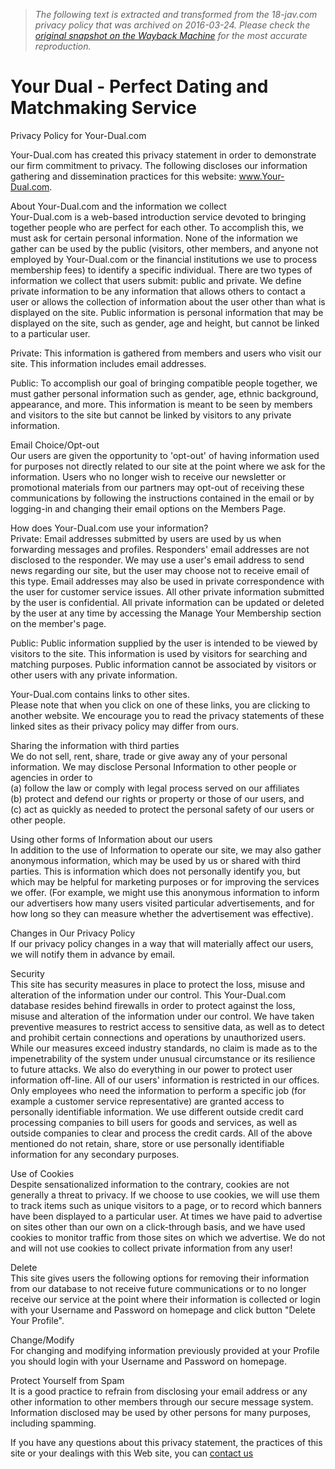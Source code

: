 > *The following text is extracted and transformed from the 18-jav.com privacy policy that was archived on 2016-03-24. Please check the [original snapshot on the Wayback Machine](https://web.archive.org/web/20160324123254id_/http%3A//18-jav.com/socionicsdating_privacy.shtml) for the most accurate reproduction.*

# Your Dual - Perfect Dating and Matchmaking Service

  
Privacy Policy for Your-Dual.com

Your-Dual.com has created this privacy statement in order to demonstrate our firm commitment to privacy. The following discloses our information gathering and dissemination practices for this website: www.Your-Dual.com. 

About Your-Dual.com and the information we collect  
Your-Dual.com is a web-based introduction service devoted to bringing together people who are perfect for each other. To accomplish this, we must ask for certain personal information. None of the information we gather can be used by the public (visitors, other members, and anyone not employed by Your-Dual.com or the financial institutions we use to process membership fees) to identify a specific individual. There are two types of information we collect that users submit: public and private. We define private information to be any information that allows others to contact a user or allows the collection of information about the user other than what is displayed on the site. Public information is personal information that may be displayed on the site, such as gender, age and height, but cannot be linked to a particular user. 

Private: This information is gathered from members and users who visit our site. This information includes email addresses. 

Public: To accomplish our goal of bringing compatible people together, we must gather personal information such as gender, age, ethnic background, appearance, and more. This information is meant to be seen by members and visitors to the site but cannot be linked by visitors to any private information. 

Email Choice/Opt-out  
Our users are given the opportunity to 'opt-out' of having information used for purposes not directly related to our site at the point where we ask for the information. Users who no longer wish to receive our newsletter or promotional materials from our partners may opt-out of receiving these communications by following the instructions contained in the email or by logging-in and changing their email options on the Members Page. 

How does Your-Dual.com use your information?  
Private: Email addresses submitted by users are used by us when forwarding messages and profiles. Responders' email addresses are not disclosed to the responder. We may use a user's email address to send news regarding our site, but the user may choose not to receive email of this type. Email addresses may also be used in private correspondence with the user for customer service issues. All other private information submitted by the user is confidential. All private information can be updated or deleted by the user at any time by accessing the Manage Your Membership section on the member's page. 

Public: Public information supplied by the user is intended to be viewed by visitors to the site. This information is used by visitors for searching and matching purposes. Public information cannot be associated by visitors or other users with any private information. 

Your-Dual.com contains links to other sites.  
Please note that when you click on one of these links, you are clicking to another website. We encourage you to read the privacy statements of these linked sites as their privacy policy may differ from ours. 

Sharing the information with third parties  
We do not sell, rent, share, trade or give away any of your personal information. We may disclose Personal Information to other people or agencies in order to  
(a) follow the law or comply with legal process served on our affiliates  
(b) protect and defend our rights or property or those of our users, and  
(c) act as quickly as needed to protect the personal safety of our users or other people. 

Using other forms of Information about our users  
In addition to the use of Information to operate our site, we may also gather anonymous information, which may be used by us or shared with third parties. This is information which does not personally identify you, but which may be helpful for marketing purposes or for improving the services we offer. (For example, we might use this anonymous information to inform our advertisers how many users visited particular advertisements, and for how long so they can measure whether the advertisement was effective). 

Changes in Our Privacy Policy   
If our privacy policy changes in a way that will materially affect our users, we will notify them in advance by email. 

Security  
This site has security measures in place to protect the loss, misuse and alteration of the information under our control. This Your-Dual.com database resides behind firewalls in order to protect against the loss, misuse and alteration of the information under our control. We have taken preventive measures to restrict access to sensitive data, as well as to detect and prohibit certain connections and operations by unauthorized users. While our measures exceed industry standards, no claim is made as to the impenetrability of the system under unusual circumstance or its resilience to future attacks. We also do everything in our power to protect user information off-line. All of our users' information is restricted in our offices. Only employees who need the information to perform a specific job (for example a customer service representative) are granted access to personally identifiable information. We use different outside credit card processing companies to bill users for goods and services, as well as outside companies to clear and process the credit cards. All of the above mentioned do not retain, share, store or use personally identifiable information for any secondary purposes. 

Use of Cookies  
Despite sensationalized information to the contrary, cookies are not generally a threat to privacy. If we choose to use cookies, we will use them to track items such as unique visitors to a page, or to record which banners have been displayed to a particular user. At times we have paid to advertise on sites other than our own on a click-through basis, and we have used cookies to monitor traffic from those sites on which we advertise. We do not and will not use cookies to collect private information from any user! 

Delete  
This site gives users the following options for removing their information from our database to not receive future communications or to no longer receive our service at the point where their information is collected or login with your Username and Password on homepage and click button "Delete Your Profile".

Change/Modify  
For changing and modifying information previously provided at your Profile you should login with your Username and Password on homepage. 

Protect Yourself from Spam  
It is a good practice to refrain from disclosing your email address or any other information to other members through our secure message system. Information disclosed may be used by other persons for many purposes, including spamming. 

If you have any questions about this privacy statement, the practices of this site or your dealings with this Web site, you can [contact us](https://web.archive.org/web/20160324123254id_/http%3A//18-jav.com/contact.shtml)
